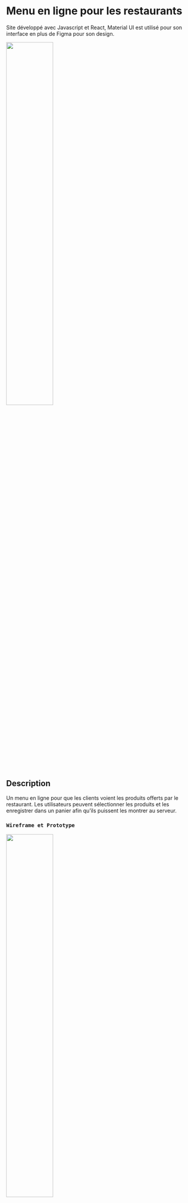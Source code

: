 # Menu en ligne pour les restaurants

Site développé avec Javascript et React, Material UI est utilisé pour son interface en plus de Figma pour son design.

<img src="https://www.kidvalram.com/static/media/menu_mockup_2_lg.0b4d05e745e477c3b53f.jpg" width="50%" height="50%">

## Description

Un menu en ligne pour que les clients voient les produits offerts par le restaurant. Les utilisateurs peuvent sélectionner les produits et les enregistrer dans un panier afin qu’ils puissent les montrer au serveur.

### `Wireframe et Prototype`

<img src="https://www.kidvalram.com/static/media/menu_mockup_1_lg.0ca98b9daf4ae1e0acfd.jpg" width="50%" height="50%">

Conception faite en Figma

## Topics
- React 
- Material-UI
- Framer-motion
- Figma
- Wireframes
- Prototype
- Mockup

## Links

- Website : [https://menuapp-domory.vercel.app/menu](https://menuapp-domory.vercel.app/menu)
- Conception sur Figma : [Design](https://www.figma.com/file/nvZDFgrmdtCtLIY9V202Xw/Modern-Bar-App?node-id=968%3A5496)
- Simulation sur Figma : [Live](https://www.figma.com/proto/nvZDFgrmdtCtLIY9V202Xw/Modern-Bar-App?page-id=569%3A4177&node-id=569%3A4189&viewport=63%2C467%2C0.1&scaling=scale-down&starting-point-node-id=569%3A4182)


